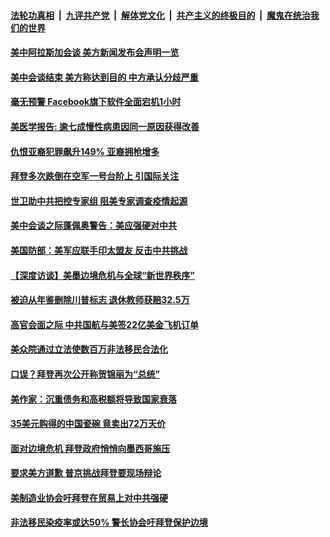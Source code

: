 

####  [法轮功真相](../../../../basic/blob/master/README.md?t=03201401) &nbsp;|&nbsp; [九评共产党](../../../../9ping.md/blob/master/README.md?t=03201401) &nbsp;|&nbsp; [解体党文化](../../../../jtdwh.md/blob/master/README.md?t=03201401)  &nbsp;|&nbsp; [共产主义的终极目的](../../../../gczydzjmd.md/blob/master/README.md?t=03201401) &nbsp;|&nbsp; [魔鬼在统治我们的世界](../../../../mgztzwmdsj.md/blob/master/README.md?t=03201401) 

#### [美中阿拉斯加会谈 美方新闻发布会声明一览](../pages/soh6/486128.md?t=03201401) 
#### [美中会谈结束 美方称达到目的 中方承认分歧严重 ](../pages/soh6/486122.md?t=03201401) 
#### [毫无预警 Facebook旗下软件全面宕机1小时 ](../pages/soh6/486119.md?t=03201401) 
#### [美医学报告: 逾七成慢性病患因同一原因获得改善](../pages/soh6/486026.md?t=03201401) 
#### [仇恨亚裔犯罪飙升149% 亚裔拥枪增多](../pages/soh6/486086.md?t=03201401) 
#### [拜登多次跌倒在空军一号台阶上 引国际关注](../pages/soh6/486083.md?t=03201401) 
#### [世卫助中共把控专家组 阻美专家调查疫情起源](../pages/soh6/486071.md?t=03201401) 
#### [美中会谈之际蓬佩奥警告：美应强硬对中共](../pages/soh6/486053.md?t=03201401) 
#### [美国防部：美军应联手印太盟友 反击中共挑战](../pages/soh6/486065.md?t=03201401) 
#### [【深度访谈】美墨边境危机与全球“新世界秩序”](../pages/soh6/486062.md?t=03201401) 
#### [被迫从年鉴删除川普标志 退休教师获赔32.5万](../pages/soh6/486050.md?t=03201401) 
#### [高官会面之际 中共国航与美签22亿美金飞机订单](../pages/soh6/486056.md?t=03201401) 
#### [美众院通过立法使数百万非法移民合法化 ](../pages/soh6/486044.md?t=03201401) 
#### [口误？拜登再次公开称贺锦丽为“总统”](../pages/soh6/486023.md?t=03201401) 
#### [美作家：沉重债务和高税额将导致国家衰落 ](../pages/soh6/486014.md?t=03201401) 
#### [35美元购得的中国瓷碗 竟卖出72万天价](../pages/soh6/486005.md?t=03201401) 
#### [面对边境危机 拜登政府悄悄向墨西哥施压](../pages/soh6/486008.md?t=03201401) 
#### [要求美方道歉 普京挑战拜登要现场辩论](../pages/soh6/485975.md?t=03201401) 
#### [美制造业协会吁拜登在贸易上对中共强硬](../pages/soh6/485855.md?t=03201401) 
#### [非法移民染疫率或达50%  警长协会吁拜登保护边境](../pages/soh6/485780.md?t=03201401) 
